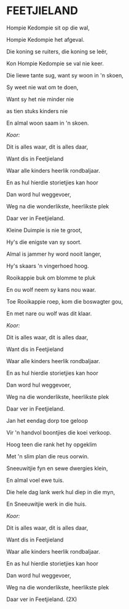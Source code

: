 # FEETJIELAND

Hompie Kedompie sit op die wal,

Hompie Kedompie het afgeval.

Die koning se ruiters, die koning se leër,

Kon Hompie Kedompie se val nie keer.

Die liewe tante sug, want sy woon in 'n skoen,

Sy weet nie wat om te doen,

Want sy het nie minder nie

as tien stuks kinders nie

En almal woon saam in 'n skoen.


_Koor:_

Dit is alles waar, dit is alles daar,

Want dis in Feetjieland

Waar alle kinders heerlik rondbaljaar.

En as hul hierdie storietjies kan hoor

Dan word hul weggevoer,

Weg na die wonderlikste, heerlikste plek

Daar ver in Feetjieland.


Kleine Duimpie is nie te groot,

Hy's die enigste van sy soort.

Almal is jammer hy word nooit langer,

Hy's skaars 'n vingerhoed hoog.

Rooikappie buk om blomme te pluk

En ou wolf neem sy kans nou waar.

Toe Rooikappie roep, kom die boswagter gou,

En met nare ou wolf was dit klaar.


_Koor:_

Dit is alles waar, dit is alles daar,

Want dis in Feetjieland

Waar alle kinders heerlik rondbaljaar.

En as hul hierdie storietjies kan hoor

Dan word hul weggevoer,

Weg na die wonderlikste, heerlikste plek

Daar ver in Feetjieland.


Jan het eendag dorp toe geloop

Vir 'n handvol boontjies die koei verkoop.

Hoog teen die rank het hy opgeklim

Met 'n slim plan die reus oorwin.

Sneeuwitjie fyn en sewe dwergies klein,

En almal voel ewe tuis.

Die hele dag lank werk hul diep in die myn,

En Sneeuwitjie werk in die huis.


_Koor:_

Dit is alles waar, dit is alles daar,

Want dis in Feetjieland

Waar alle kinders heerlik rondbaljaar.

En as hul hierdie storietjies kan hoor

Dan word hul weggevoer,

Weg na die wonderlikste, heerlikste plek

Daar ver in Feetjieland. (2X)

